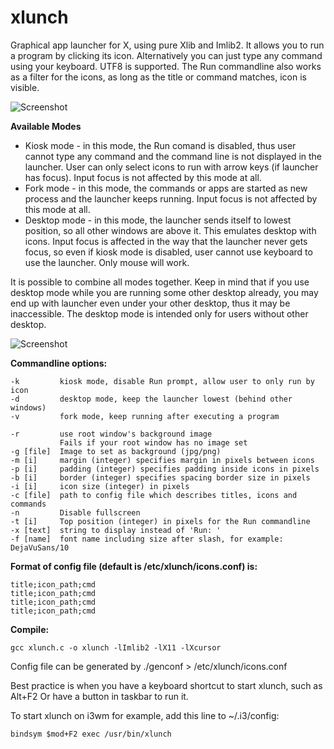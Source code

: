# xlunch
Graphical app launcher for X, using pure Xlib and Imlib2. It allows you to run a program by clicking its icon. Alternatively
you can just type any command using your keyboard. UTF8 is supported.
The Run commandline also works as a filter for the icons, as long as the title or command matches, icon is visible.

![Screenshot](/../Screenshot/screenshot.png?raw=true "Screenshot")

**Available Modes**

- Kiosk mode - in this mode, the Run comand is disabled, thus user cannot
    type any command and the command line is not displayed in the launcher.
    User can only select icons to run with arrow keys (if launcher has focus).
    Input focus is not affected by this mode at all.
- Fork mode - in this mode, the commands or apps are started as new process
    and the launcher keeps running. Input focus is not affected by this mode at all.
- Desktop mode - in this mode, the launcher sends itself to lowest position,
    so all other windows are above it. This emulates desktop with icons.
    Input focus is affected in the way that the launcher never gets focus,
    so even if kiosk mode is disabled, user cannot use keyboard to use the launcher.
    Only mouse will work.

It is possible to combine all modes together. Keep in mind that if you use
desktop mode while you are running some other desktop already, you may
end up with launcher even under your other desktop, thus it may be inaccessible.
The desktop mode is intended only for users without other desktop.

![Screenshot](/../Screenshot/screenshot2.png?raw=true "Screenshot")


**Commandline options:**

    -k         kiosk mode, disable Run prompt, allow user to only run by icon
    -d         desktop mode, keep the launcher lowest (behind other windows)
    -v         fork mode, keep running after executing a program
    
    -r         use root window's background image
               Fails if your root window has no image set
    -g [file]  Image to set as background (jpg/png)
    -m [i]     margin (integer) specifies margin in pixels between icons
    -p [i]     padding (integer) specifies padding inside icons in pixels
    -b [i]     border (integer) specifies spacing border size in pixels
    -i [i]     icon size (integer) in pixels
    -c [file]  path to config file which describes titles, icons and commands
    -n         Disable fullscreen
    -t [i]     Top position (integer) in pixels for the Run commandline
    -x [text]  string to display instead of 'Run: '
    -f [name]  font name including size after slash, for example: DejaVuSans/10



**Format of config file (default is /etc/xlunch/icons.conf) is:**

    title;icon_path;cmd
    title;icon_path;cmd
    title;icon_path;cmd
    title;icon_path;cmd


**Compile:**

    gcc xlunch.c -o xlunch -lImlib2 -lX11 -lXcursor


Config file can be generated by ./genconf > /etc/xlunch/icons.conf

Best practice is when you have a keyboard shortcut to start xlunch, such as Alt+F2
Or have a button in taskbar to run it.

To start xlunch on i3wm for example, add this line to ~/.i3/config:

    bindsym $mod+F2 exec /usr/bin/xlunch

